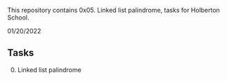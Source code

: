 This repository contains 0x05. Linked list palindrome, tasks for Holberton School.

01/20/2022

## Tasks

0. Linked list palindrome 